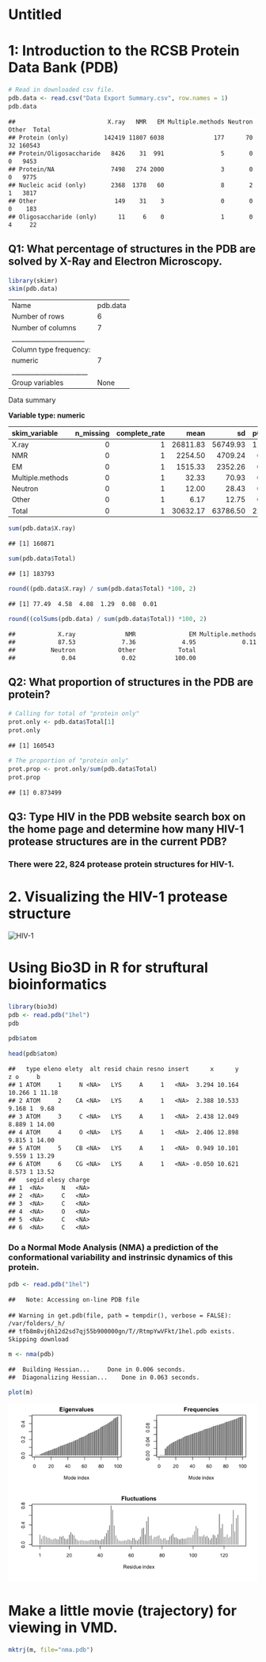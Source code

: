 Untitled
================

# 1: Introduction to the RCSB Protein Data Bank (PDB)

``` r
# Read in downloaded csv file. 
pdb.data <- read.csv("Data Export Summary.csv", row.names = 1)
pdb.data
```

    ##                          X.ray   NMR   EM Multiple.methods Neutron Other  Total
    ## Protein (only)          142419 11807 6038              177      70    32 160543
    ## Protein/Oligosaccharide   8426    31  991                5       0     0   9453
    ## Protein/NA                7498   274 2000                3       0     0   9775
    ## Nucleic acid (only)       2368  1378   60                8       2     1   3817
    ## Other                      149    31    3                0       0     0    183
    ## Oligosaccharide (only)      11     6    0                1       0     4     22

## **Q1**: What percentage of structures in the PDB are solved by X-Ray and Electron Microscopy.

``` r
library(skimr)
skim(pdb.data)
```

|                                                  |          |
|:-------------------------------------------------|:---------|
| Name                                             | pdb.data |
| Number of rows                                   | 6        |
| Number of columns                                | 7        |
| \_\_\_\_\_\_\_\_\_\_\_\_\_\_\_\_\_\_\_\_\_\_\_   |          |
| Column type frequency:                           |          |
| numeric                                          | 7        |
| \_\_\_\_\_\_\_\_\_\_\_\_\_\_\_\_\_\_\_\_\_\_\_\_ |          |
| Group variables                                  | None     |

Data summary

**Variable type: numeric**

| skim_variable    | n_missing | complete_rate |     mean |       sd |  p0 |     p25 |    p50 |     p75 |   p100 | hist  |
|:-----------------|----------:|--------------:|---------:|---------:|----:|--------:|-------:|--------:|-------:|:------|
| X.ray            |         0 |             1 | 26811.83 | 56749.93 |  11 |  703.75 | 4933.0 | 8194.00 | 142419 | ▇▁▁▁▂ |
| NMR              |         0 |             1 |  2254.50 |  4709.24 |   6 |   31.00 |  152.5 | 1102.00 |  11807 | ▇▁▁▁▂ |
| EM               |         0 |             1 |  1515.33 |  2352.26 |   0 |   17.25 |  525.5 | 1747.75 |   6038 | ▇▂▁▁▂ |
| Multiple.methods |         0 |             1 |    32.33 |    70.93 |   0 |    1.50 |    4.0 |    7.25 |    177 | ▇▁▁▁▂ |
| Neutron          |         0 |             1 |    12.00 |    28.43 |   0 |    0.00 |    0.0 |    1.50 |     70 | ▇▁▁▁▂ |
| Other            |         0 |             1 |     6.17 |    12.75 |   0 |    0.00 |    0.5 |    3.25 |     32 | ▇▁▁▁▂ |
| Total            |         0 |             1 | 30632.17 | 63786.50 |  22 | 1091.50 | 6635.0 | 9694.50 | 160543 | ▇▁▁▁▂ |

``` r
sum(pdb.data$X.ray)
```

    ## [1] 160871

``` r
sum(pdb.data$Total)
```

    ## [1] 183793

``` r
round((pdb.data$X.ray) / sum(pdb.data$Total) *100, 2)
```

    ## [1] 77.49  4.58  4.08  1.29  0.08  0.01

``` r
round((colSums(pdb.data) / sum(pdb.data$Total)) *100, 2)
```

    ##            X.ray              NMR               EM Multiple.methods 
    ##            87.53             7.36             4.95             0.11 
    ##          Neutron            Other            Total 
    ##             0.04             0.02           100.00

## **Q2:** What proportion of structures in the PDB are protein?

``` r
# Calling for total of "protein only"
prot.only <- pdb.data$Total[1]
prot.only
```

    ## [1] 160543

``` r
# The proportion of "protein only" 
prot.prop <- prot.only/sum(pdb.data$Total)
prot.prop
```

    ## [1] 0.873499

## **Q3:** Type HIV in the PDB website search box on the home page and determine how many HIV-1 protease structures are in the current PDB?

### There were 22, 824 protease protein structures for HIV-1.

# 2. Visualizing the HIV-1 protease structure

![HIV-1](vmdscene.png)

# Using Bio3D in R for struftural bioinformatics

``` r
library(bio3d)
pdb <- read.pdb("1hel")
pdb
```

``` r
pdb$atom
```

``` r
head(pdb$atom)
```

    ##   type eleno elety  alt resid chain resno insert      x      y      z o     b
    ## 1 ATOM     1     N <NA>   LYS     A     1   <NA>  3.294 10.164 10.266 1 11.18
    ## 2 ATOM     2    CA <NA>   LYS     A     1   <NA>  2.388 10.533  9.168 1  9.68
    ## 3 ATOM     3     C <NA>   LYS     A     1   <NA>  2.438 12.049  8.889 1 14.00
    ## 4 ATOM     4     O <NA>   LYS     A     1   <NA>  2.406 12.898  9.815 1 14.00
    ## 5 ATOM     5    CB <NA>   LYS     A     1   <NA>  0.949 10.101  9.559 1 13.29
    ## 6 ATOM     6    CG <NA>   LYS     A     1   <NA> -0.050 10.621  8.573 1 13.52
    ##   segid elesy charge
    ## 1  <NA>     N   <NA>
    ## 2  <NA>     C   <NA>
    ## 3  <NA>     C   <NA>
    ## 4  <NA>     O   <NA>
    ## 5  <NA>     C   <NA>
    ## 6  <NA>     C   <NA>

### Do a Normal Mode Analysis (NMA) a prediction of the conformational variability and instrinsic dynamics of this protein.

``` r
pdb <- read.pdb("1hel")
```

    ##   Note: Accessing on-line PDB file

    ## Warning in get.pdb(file, path = tempdir(), verbose = FALSE): /var/folders/_h/
    ## tfb8m8vj6h12d2sd7qj55b900000gn/T//RtmpYwVFkt/1hel.pdb exists. Skipping download

``` r
m <- nma(pdb)
```

    ##  Building Hessian...     Done in 0.006 seconds.
    ##  Diagonalizing Hessian...    Done in 0.063 seconds.

``` r
plot(m)
```

![](class11_structural_files/figure-gfm/unnamed-chunk-10-1.png)<!-- -->

# Make a little movie (trajectory) for viewing in VMD.

``` r
mktrj(m, file="nma.pdb")
```

